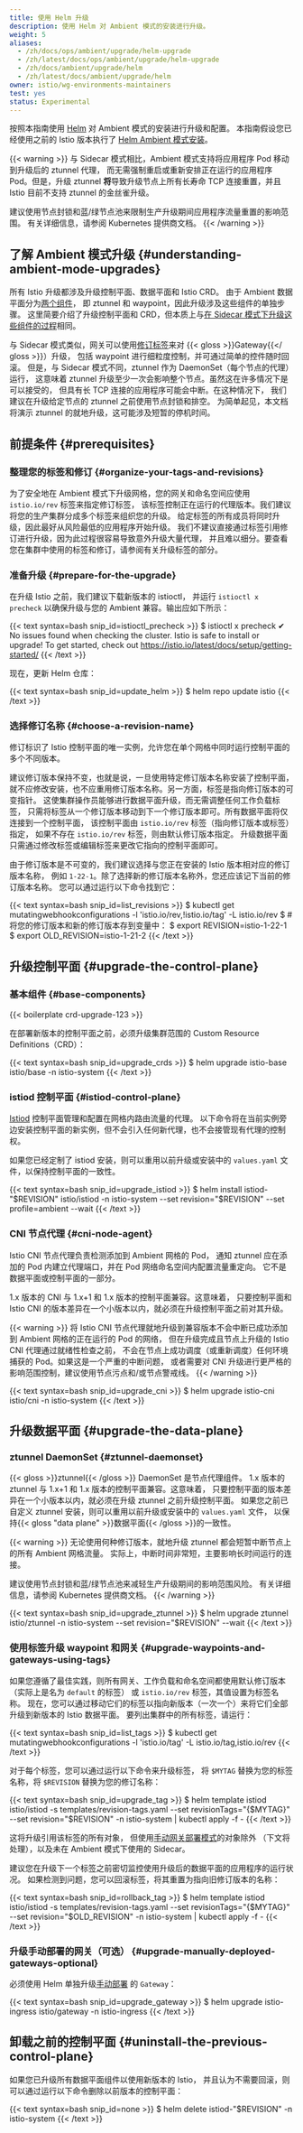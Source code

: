 ```yaml
---
title: 使用 Helm 升级
description: 使用 Helm 对 Ambient 模式的安装进行升级。
weight: 5
aliases:
  - /zh/docs/ops/ambient/upgrade/helm-upgrade
  - /zh/latest/docs/ops/ambient/upgrade/helm-upgrade
  - /zh/docs/ambient/upgrade/helm
  - /zh/latest/docs/ambient/upgrade/helm
owner: istio/wg-environments-maintainers
test: yes
status: Experimental
---
```


按照本指南使用 [Helm](https://helm.sh/docs/) 对 Ambient 模式的安装进行升级和配置。
本指南假设您已经使用之前的 Istio 版本执行了
[Helm Ambient 模式安装](/zh/docs/ambient/install/helm/)。

{{< warning >}}
与 Sidecar 模式相比，Ambient 模式支持将应用程序 Pod 移动到升级后的 ztunnel 代理，
而无需强制重启或重新安排正在运行的应用程序 Pod。但是，升级 ztunnel
**将**导致升级节点上所有长寿命 TCP 连接重置，并且 Istio 目前不支持 ztunnel 的金丝雀升级。

建议使用节点封锁和蓝/绿节点池来限制生产升级期间应用程序流量重置的影响范围。
有关详细信息，请参阅 Kubernetes 提供商文档。
{{< /warning >}}

## 了解 Ambient 模式升级 {#understanding-ambient-mode-upgrades}

所有 Istio 升级都涉及升级控制平面、数据平面和 Istio CRD。
由于 Ambient 数据平面分为[两个组件](/zh/docs/ambient/architecture/data-plane)，
即 ztunnel 和 waypoint，因此升级涉及这些组件的单独步骤。
这里简要介绍了升级控制平面和 CRD，但本质上与[在 Sidecar 模式下升级这些组件的过程](/zh/docs/setup/upgrade/canary/)相同。

与 Sidecar 模式类似，网关可以使用[修订标签](/zh/docs/setup/upgrade/canary/#stable-revision-labels)来对
{{< gloss >}}Gateway{{</ gloss >}}）升级，
包括 waypoint 进行细粒度控制，并可通过简单的控件随时回滚。
但是，与 Sidecar 模式不同，ztunnel 作为 DaemonSet（每个节点的代理）运行，
这意味着 ztunnel 升级至少一次会影响整个节点。虽然这在许多情况下是可以接受的，
但具有长 TCP 连接的应用程序可能会中断。在这种情况下，
我们建议在升级给定节点的 ztunnel 之前使用节点封锁和排空。
为简单起见，本文档将演示 ztunnel 的就地升级，这可能涉及短暂的停机时间。

## 前提条件 {#prerequisites}

### 整理您的标签和修订 {#organize-your-tags-and-revisions}

为了安全地在 Ambient 模式下升级网格，您的网关和命名空间应使用 `istio.io/rev` 标签来指定修订标签，
该标签控制正在运行的代理版本。我们建议将您的生产集群分成多个标签来组织您的升级。
给定标签的所有成员将同时升级，因此最好从风险最低的应用程序开始升级。
我们不建议直接通过标签引用修订进行升级，因为此过程很容易导致意外升级大量代理，
并且难以细分。要查看您在集群中使用的标签和修订，请参阅有关升级标签的部分。

### 准备升级 {#prepare-for-the-upgrade}

在升级 Istio 之前，我们建议下载新版本的 istioctl，
并运行 `istioctl x precheck` 以确保升级与您的 Ambient 兼容。输出应如下所示：

{{< text syntax=bash snip_id=istioctl_precheck >}}
$ istioctl x precheck
✔ No issues found when checking the cluster. Istio is safe to install or upgrade!
  To get started, check out <https://istio.io/latest/docs/setup/getting-started/>
{{< /text >}}

现在，更新 Helm 仓库：

{{< text syntax=bash snip_id=update_helm >}}
$ helm repo update istio
{{< /text >}}

### 选择修订名称 {#choose-a-revision-name}

修订标识了 Istio 控制平面的唯一实例，允许您在单个网格中同时运行控制平面的多个不同版本。

建议修订版本保持不变，也就是说，一旦使用特定修订版本名称安装了控制平面，
就不应修改安装，也不应重用修订版本名称。另一方面，标签是指向修订版本的可变指针。
这使集群操作员能够进行数据平面升级，而无需调整任何工作负载标签，
只需将标签从一个修订版本移动到下一个修订版本即可。所有数据平面将仅连接到一个控制平面，
该控制平面由 `istio.io/rev` 标签（指向修订版本或标签）指定，
如果不存在 `istio.io/rev` 标签，则由默认修订版本指定。
升级数据平面只需通过修改标签或编辑标签来更改它指向的控制平面即可。

由于修订版本是不可变的，我们建议选择与您正在安装的 Istio 版本相对应的修订版本名称，
例如 `1-22-1`。除了选择新的修订版本名称外，您还应该记下当前的修订版本名称。
您可以通过运行以下命令找到它：

{{< text syntax=bash snip_id=list_revisions >}}
$ kubectl get mutatingwebhookconfigurations -l 'istio.io/rev,!istio.io/tag' -L istio\.io/rev
$ # 将您的修订版本和新的修订版本存到变量中：
$ export REVISION=istio-1-22-1
$ export OLD_REVISION=istio-1-21-2
{{< /text >}}

## 升级控制平面 {#upgrade-the-control-plane}

### 基本组件 {#base-components}

{{< boilerplate crd-upgrade-123 >}}

在部署新版本的控制平面之前，必须升级集群范围的 Custom Resource Definitions（CRD）：

{{< text syntax=bash snip_id=upgrade_crds >}}
$ helm upgrade istio-base istio/base -n istio-system
{{< /text >}}

### istiod 控制平面 {#istiod-control-plane}

[Istiod](/zh/docs/ops/deployment/architecture/#istiod) 控制平面管理和配置在网格内路由流量的代理。
以下命令将在当前实例旁边安装控制平面的新实例，但不会引入任何新代理，也不会接管现有代理的控制权。

如果您已经定制了 istiod 安装，则可以重用以前升级或安装中的 `values.yaml` 文件，以保持控制平面的一致性。

{{< text syntax=bash snip_id=upgrade_istiod >}}
$ helm install istiod-"$REVISION" istio/istiod -n istio-system --set revision="$REVISION" --set profile=ambient --wait
{{< /text >}}

### CNI 节点代理 {#cni-node-agent}

Istio CNI 节点代理负责检测添加到 Ambient 网格的 Pod，
通知 ztunnel 应在添加的 Pod 内建立代理端口，并在 Pod 网络命名空间内配置流量重定向。
它不是数据平面或控制平面的一部分。

1.x 版本的 CNI 与 1.x+1 和 1.x 版本的控制平面兼容。这意味着，
只要控制平面和 Istio CNI 的版本差异在一个小版本以内，就必须在升级控制平面之前对其升级。

{{< warning >}}
将 Istio CNI 节点代理就地升级到兼容版本不会中断已成功添加到 Ambient 网格的正在运行的 Pod 的网络，
但在升级完成且节点上升级的 Istio CNI 代理通过就绪性检查之前，
不会在节点上成功调度（或重新调度）任何环境捕获的 Pod。如果这是一个严重的中断问题，
或者需要对 CNI 升级进行更严格的影响范围控制，建议使用节点污点和/或节点警戒线。
{{< /warning >}}

{{< text syntax=bash snip_id=upgrade_cni >}}
$ helm upgrade istio-cni istio/cni -n istio-system
{{< /text >}}

## 升级数据平面 {#upgrade-the-data-plane}

### ztunnel DaemonSet {#ztunnel-daemonset}

{{< gloss >}}ztunnel{{< /gloss >}} DaemonSet 是节点代理组件。
1.x 版本的 ztunnel 与 1.x+1 和 1.x 版本的控制平面兼容。这意味着，
只要控制平面的版本差异在一个小版本以内，就必须在升级 ztunnel 之前升级控制平面。
如果您之前已自定义 ztunnel 安装，则可以重用以前升级或安装中的 `values.yaml` 文件，
以保持{{< gloss "data plane" >}}数据平面{{< /gloss >}}的一致性。

{{< warning >}}
无论使用何种修订版本，就地升级 ztunnel 都会短暂中断节点上的所有 Ambient 网格流量。
实际上，中断时间非常短，主要影响长时间运行的连接。

建议使用节点封锁和蓝/绿节点池来减轻生产升级期间的影响范围风险。
有关详细信息，请参阅 Kubernetes 提供商文档。
{{< /warning >}}

{{< text syntax=bash snip_id=upgrade_ztunnel >}}
$ helm upgrade ztunnel istio/ztunnel -n istio-system --set revision="$REVISION" --wait
{{< /text >}}

### 使用标签升级 waypoint 和网关 {#upgrade-waypoints-and-gateways-using-tags}

如果您遵循了最佳实践，则所有网关、工作负载和命名空间都使用默认修订版本（实际上是名为 `default` 的标签）
或 `istio.io/rev` 标签，其值设置为标签名称。
现在，您可以通过移动它们的标签以指向新版本（一次一个）来将它们全部升级到新版本的 Istio 数据平面。
要列出集群中的所有标签，请运行：

{{< text syntax=bash snip_id=list_tags >}}
$ kubectl get mutatingwebhookconfigurations -l 'istio.io/tag' -L istio\.io/tag,istio\.io/rev
{{< /text >}}

对于每个标签，您可以通过运行以下命令来升级标签，
将 `$MYTAG` 替换为您的标签名称，将 `$REVISION` 替换为您的修订名称：

{{< text syntax=bash snip_id=upgrade_tag >}}
$ helm template istiod istio/istiod -s templates/revision-tags.yaml --set revisionTags="{$MYTAG}" --set revision="$REVISION" -n istio-system | kubectl apply -f -
{{< /text >}}

这将升级引用该标签的所有对象，
但使用[手动网关部署模式](/zh/docs/tasks/traffic-management/ingress/gateway-api/#manual-deployment)的对象除外
（下文将处理），以及未在 Ambient 模式下使用的 Sidecar。

建议您在升级下一个标签之前密切监控使用升级后的数据平面的应用程序的运行状况。
如果检测到问题，您可以回滚标签，将其重置为指向旧修订版本的名称：

{{< text syntax=bash snip_id=rollback_tag >}}
$ helm template istiod istio/istiod -s templates/revision-tags.yaml --set revisionTags="{$MYTAG}" --set revision="$OLD_REVISION" -n istio-system | kubectl apply -f -
{{< /text >}}

### 升级手动部署的网关（可选） {#upgrade-manually-deployed-gateways-optional}

必须使用 Helm
单独升级[手动部署](/zh/docs/tasks/traffic-management/ingress/gateway-api/#manual-deployment)
的 `Gateway`：

{{< text syntax=bash snip_id=upgrade_gateway >}}
$ helm upgrade istio-ingress istio/gateway -n istio-ingress
{{< /text >}}

## 卸载之前的控制平面 {#uninstall-the-previous-control-plane}

如果您已升级所有数据平面组件以使用新版本的 Istio，
并且认为不需要回滚，则可以通过运行以下命令删除以前版本的控制平面：

{{< text syntax=bash snip_id=none >}}
$ helm delete istiod-"$REVISION" -n istio-system
{{< /text >}}
